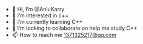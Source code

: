 - 👋 Hi, I’m @AniuKarry
- 👀 I’m interested in c++
- 🌱 I’m currently learning C++
- 💞️ I’m looking to collaborate on help me study C++
- 📫 How to reach me 1371325217@qq.com

<!---
AniuKarry/AniuKarry is a ✨ special ✨ repository because its `README.md` (this file) appears on your GitHub profile.
You can click the Preview link to take a look at your changes.
--->
